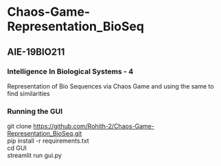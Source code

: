 # Chaos-Game-Representation_BioSeq
## AIE-19BIO211
### Intelligence In Biological Systems - 4
Representation of Bio Sequences via Chaos Game and using the same to find similarities

### Running the GUI
git clone https://github.com/Rohith-2/Chaos-Game-Representation_BioSeq.git <br />
pip install -r requirements.txt  <br />
cd GUI  <br />
streamlit run gui.py  <br />
